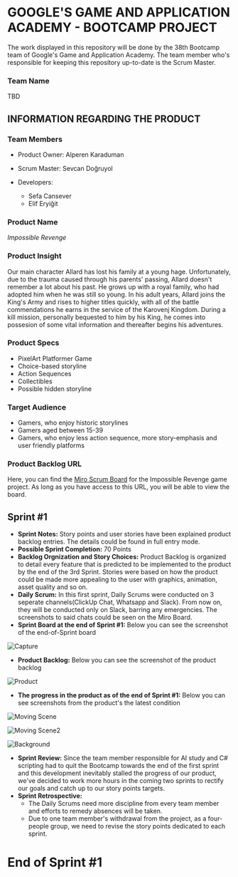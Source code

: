 # GOOGLE'S GAME AND APPLICATION ACADEMY - BOOTCAMP PROJECT

The work displayed in this repository will be done by the 38th Bootcamp team of Google's Game and Application Academy. The team member who's responsible for keeping this repository up-to-date is the Scrum Master.

### Team Name
TBD

## INFORMATION REGARDING THE PRODUCT

### Team Members

- Product Owner: Alperen Karaduman

- Scrum Master: Sevcan Doğruyol

- Developers:
  * Sefa Cansever
  * Elif Eryiğit


### Product Name

*Impossible Revenge*


### Product Insight

Our main character Allard has lost his family at a young hage. Unfortunately, due to the trauma caused through his parents' passing, Allard doesn't remember a lot about his past. He grows up with a royal family, who had adopted him when he was still so young. In his adult years, Allard joins the King's Army and rises to higher titles quickly, with all of the battle commendations he earns in the service of the Karovenj Kingdom. During a kill mission, personally bequested to him by his King, he comes into possesion of some vital information and thereafter begins his adventures.

### Product Specs

* PixelArt Platformer Game
* Choice-based storyline
* Action Sequences
* Collectibles
* Possible hidden storyline

### Target Audience

* Gamers, who enjoy historic storylines
* Gamers aged between 15-39
* Gamers, who enjoy less action sequence, more story-emphasis and user friendly platforms

### Product Backlog URL

Here, you can find the [Miro Scrum Board](https://miro.com/app/board/uXjVO2v4jX0=/?share_link_id=815717865665) for the Impossible Revenge game project. As long as you have access to this URL, you will be able to view the board.

## Sprint #1

* **Sprint Notes:** Story points and user stories have been explained product backlog entries. The details could be found in full entry mode.
*  **Possible Sprint Completion:** 70 Points
*  **Backlog Orgnization and Story Choices:** Product Backlog is organized to detail every feature that is predicted to be implemented to the product by the end of the 3rd Sprint. Stories were based on how the product could be made more appealing to the user with graphics, animation, asset quality and so on.
*  **Daily Scrum:** In this first sprint, Daily Scrums were conducted on 3 seperate channels(ClickUp Chat, Whatsapp and Slack). From now on, they will be conducted only on Slack, barring any emergencies. The screenshots to said chats could be seen on the Miro Board.
*  **Sprint Board at the end of Sprint #1:** Below you can see the screenshot of the end-of-Sprint board

![Capture](https://user-images.githubusercontent.com/95580142/167498264-d254562a-2a9e-4784-b127-83136d3521b1.PNG)

* **Product Backlog:** Below you can see the screenshot of the product backlog

![Product](https://user-images.githubusercontent.com/95580142/167498722-9191ac38-47a4-4877-b3f6-cd06c7730ecc.PNG)

* **The progress in the product as of the end of Sprint #1:** Below you can see screenshots from the product's the latest condition

![Moving Scene](https://user-images.githubusercontent.com/95580142/167499540-6bf0766a-1316-45c7-9280-3db497e4d408.PNG)

![Moving Scene2](https://user-images.githubusercontent.com/95580142/167499559-926f1b4a-f6f4-4a4a-9d60-17f2da338829.PNG)

![Background](https://user-images.githubusercontent.com/95580142/167499571-03b6142c-d17c-43b7-969c-4adc94ffc6d4.PNG)

* **Sprint Review:** Since the team member responsible for AI study and C# scripting had to quit the Bootcamp towards the end of the first sprint and this development inevitably stalled the progress of our product, we've decided to work more hours in the coming two sprints to rectify our goals and catch up to our story points targets.
* **Sprint Retrospective:**
    - The Daily Scrums need more discipline from every team member and efforts to remedy absences will be taken.
    - Due to one team member's withdrawal from the project, as a four-people group, we need to revise the story points dedicated to each sprint.

# End of Sprint #1
